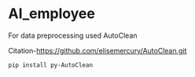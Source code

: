 # AI_employee

For data preprocessing used AutoClean

Citation-https://github.com/elisemercury/AutoClean.git

```pip install py-AutoClean```

